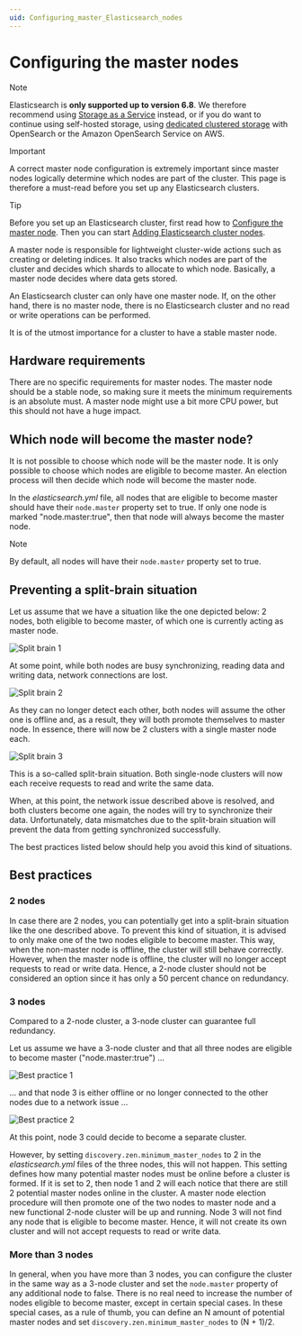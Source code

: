 ```yaml
---
uid: Configuring_master_Elasticsearch_nodes
---
```


# Configuring the master nodes

> [!NOTE]
> Elasticsearch is **only supported up to version 6.8**. We therefore recommend using [Storage as a Service](xref:STaaS) instead, or if you do want to continue using self-hosted storage, using [dedicated clustered storage](xref:Dedicated_clustered_storage) with OpenSearch or the Amazon OpenSearch Service on AWS.

> [!IMPORTANT]
> A correct master node configuration is extremely important since master nodes logically determine which nodes are part of the cluster. This page is therefore a must-read before you set up any Elasticsearch clusters.

> [!TIP]
> Before you set up an Elasticsearch cluster, first read how to [Configure the master node](xref:Configuring_master_Elasticsearch_nodes). Then you can start [Adding Elasticsearch cluster nodes](xref:Configuring_Elasticsearch_node_add).

A master node is responsible for lightweight cluster-wide actions such as creating or deleting indices. It also tracks which nodes are part of the cluster and decides which shards to allocate to which node. Basically, a master node decides where data gets stored.

An Elasticsearch cluster can only have one master node. If, on the other hand, there is no master node, there is no Elasticsearch cluster and no read or write operations can be performed.

It is of the utmost importance for a cluster to have a stable master node.

## Hardware requirements

There are no specific requirements for master nodes. The master node should be a stable node, so making sure it meets the minimum requirements is an absolute must. A master node might use a bit more CPU power, but this should not have a huge impact.

## Which node will become the master node?

It is not possible to choose which node will be the master node. It is only possible to choose which nodes are eligible to become master. An election process will then decide which node will become the master node.

In the *elasticsearch.yml* file, all nodes that are eligible to become master should have their `node.master` property set to true. If only one node is marked "node.master:true", then that node will always become the master node.

> [!NOTE]
> By default, all nodes will have their `node.master` property set to true.

## Preventing a split-brain situation

Let us assume that we have a situation like the one depicted below: 2 nodes, both eligible to become master, of which one is currently acting as master node.

![Split brain 1](~/user-guide/images/ElasticSearch_Cluster_Master_Nodes_1.png)

At some point, while both nodes are busy synchronizing, reading data and writing data, network connections are lost.

![Split brain 2](~/user-guide/images/ElasticSearch_Cluster_Master_Nodes_2.png)

As they can no longer detect each other, both nodes will assume the other one is offline and, as a result, they will both promote themselves to master node. In essence, there will now be 2 clusters with a single master node each.

![Split brain 3](~/user-guide/images/ElasticSearch_Cluster_Master_Nodes_5.png)

This is a so-called split-brain situation. Both single-node clusters will now each receive requests to read and write the same data.

When, at this point, the network issue described above is resolved, and both clusters become one again, the nodes will try to synchronize their data. Unfortunately, data mismatches due to the split-brain situation will prevent the data from getting synchronized successfully.

The best practices listed below should help you avoid this kind of situations.

## Best practices

### 2 nodes

In case there are 2 nodes, you can potentially get into a split-brain situation like the one described above. To prevent this kind of situation, it is advised to only make one of the two nodes eligible to become master. This way, when the non-master node is offline, the cluster will still behave correctly. However, when the master node is offline, the cluster will no longer accept requests to read or write data. Hence, a 2-node cluster should not be considered an option since it has only a 50 percent chance on redundancy.

### 3 nodes

Compared to a 2-node cluster, a 3-node cluster can guarantee full redundancy.

Let us assume we have a 3-node cluster and that all three nodes are eligible to become master ("node.master:true") ...

![Best practice 1](~/user-guide/images/ElasticSearch_Cluster_Master_Nodes_4.png)

... and that node 3 is either offline or no longer connected to the other nodes due to a network issue ...

![Best practice 2](~/user-guide/images/ElasticSearch_Cluster_Master_Nodes_3.png)

At this point, node 3 could decide to become a separate cluster.

However, by setting `discovery.zen.minimum_master_nodes` to 2 in the *elasticsearch.yml* files of the three nodes, this will not happen. This setting defines how many potential master nodes must be online before a cluster is formed. If it is set to 2, then node 1 and 2 will each notice that there are still 2 potential master nodes online in the cluster. A master node election procedure will then promote one of the two nodes to master node and a new functional 2-node cluster will be up and running. Node 3 will not find any node that is eligible to become master. Hence, it will not create its own cluster and will not accept requests to read or write data.

### More than 3 nodes

In general, when you have more than 3 nodes, you can configure the cluster in the same way as a 3-node cluster and set the `node.master` property of any additional node to false. There is no real need to increase the number of nodes eligible to become master, except in certain special cases. In these special cases, as a rule of thumb, you can define an N amount of potential master nodes and set `discovery.zen.minimum_master_nodes` to (N + 1)/2.
